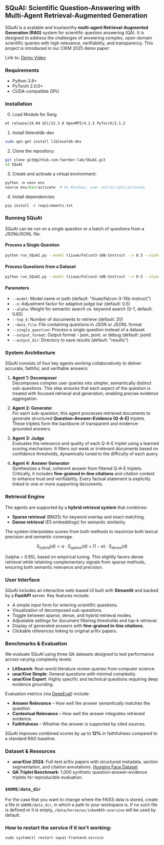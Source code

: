 ## SQuAI: Scientific Question-Answering with Multi-Agent Retrieval-Augmented Generation

SQuAI is a scalable and trustworthy **multi-agent Retrieval-Augmented Generation (RAG)** system for scientific question answering (QA). It is designed to address the challenges of answering complex, open-domain scientific queries with high relevance, verifiability, and transparency. This project is introduced in our CIKM 2025 demo paper:  

Link to: [Demo Video](https://www.youtube.com/watch?v=aGDrtsiZDQA&feature=youtu.be)

### Requirements
- Python 3.8+
- PyTorch 2.0.0+
- CUDA-compatible GPU 

### Installation

0. Load Module for Swig

```bash
ml release/24.04 GCC/12.3.0 OpenMPI/4.1.5 PyTorch/2.1.2
```

1. Install libleveldb-dev

```bash
sudo apt-get install libleveldb-dev
```

2. Clone the repository:
```bash
git clone git@github.com:faerber-lab/SQuAI.git
cd SQuAI
```

3. Create and activate a virtual environment:
```python
python -m venv env
source env/bin/activate  # On Windows, use: env\Scripts\activate
```

4. Install dependencies:
```python
pip install -r requirements.txt
```

### Running SQuAI
SQuAI can be run on a single question or a batch of questions from a JSON/JSONL file.
#### Process a Single Question
```bash
python run_SQuAI.py --model tiiuae/Falcon3-10B-Instruct --n 0.5 --alpha 0.65 --top_k 20 --single_question "Your question here?"
```
#### Process Questions from a Dataset
```bash
python run_SQuAI.py --model tiiuae/Falcon3-10B-Instruct --n 0.5 --alpha 0.65 --top_k 20 --data_file your_questions.jsonl --output_format jsonl
```
#### Parameters
- `--model`: Model name or path (default: "tiiuae/falcon-3-10b-instruct")
- `--n`: Adjustment factor for adaptive judge bar (default: 0.5)
- `--alpha`: Weight for semantic search vs. keyword search (0-1, default: 0.65)
- `--top_k`: Number of documents to retrieve (default: 20)
- `--data_file`: File containing questions in JSON or JSONL format
- `--single_question`: Process a single question instead of a dataset
- `--output_format`: Output format - json, jsonl, or debug (default: jsonl)
- `--output_dir`: Directory to save results (default: "results")

### System Architecture

SQuAI consists of four key agents working collaboratively to deliver accurate, faithful, and verifiable answers:

1. **Agent 1: Decomposer**  
   Decomposes complex user queries into simpler, semantically distinct sub-questions. This step ensures that each aspect of the question is treated with focused retrieval and generation, enabling precise evidence aggregation.

2. **Agent 2: Generator**  
   For each sub-question, this agent processes retrieved documents to generate structured **Question–Answer–Evidence (Q-A-E)** triplets. These triplets form the backbone of transparent and evidence-grounded answers.

3. **Agent 3: Judge**  
   Evaluates the relevance and quality of each Q-A-E triplet using a learned scoring mechanism. It filters out weak or irrelevant documents based on confidence thresholds, dynamically tuned to the difficulty of each query.

4. **Agent 4: Answer Generator**  
   Synthesizes a final, coherent answer from filtered Q-A-E triplets. Critically, it includes **fine-grained in-line citations** and citation context to enhance trust and verifiability. Every factual statement is explicitly linked to one or more supporting documents.

###  Retrieval Engine

The agents are supported by a **hybrid retrieval system** that combines:
- **Sparse retrieval** (BM25) for keyword overlap and exact matching.
- **Dense retrieval** (E5 embeddings) for semantic similarity.

The system interpolates scores from both methods to maximize both lexical precision and semantic coverage.

```math
S_{hybrid}(d) = \alpha \cdot S_{sparse}(d) + (1 - \alpha) \cdot S_{dense}(d)
```
\(\alpha = 0.65\), based on empirical tuning. This slightly favors dense retrieval while retaining complementary signals from sparse methods, ensuring both semantic relevance and precision.

### User Interface

SQuAI includes an interactive web-based UI built with **Streamlit** and backed by a **FastAPI** server. Key features include:

- A simple input form for entering scientific questions.
- Visualization of decomposed sub-questions.
- Toggle between sparse, dense, and hybrid retrieval modes.
- Adjustable settings for document filtering thresholds and top-k retrieval.
- Display of generated answers with **fine-grained in-line citations**.
- Clickable references linking to original arXiv papers.


### Benchmarks & Evaluation

We evaluate SQuAI using three QA datasets designed to test performance across varying complexity levels:

- **LitSearch**: Real-world literature review queries from computer science.
- **unarXive Simple**: General questions with minimal complexity.
- **unarXive Expert**: Highly specific and technical questions requiring deep evidence grounding.

Evaluation metrics (via [DeepEval](https://deepeval.com)) include:

- **Answer Relevance** – How well the answer semantically matches the question.
- **Contextual Relevance** – How well the answer integrates retrieved evidence.
- **Faithfulness** – Whether the answer is supported by cited sources.

SQuAI improves combined scores by up to **12%** in faithfulness compared to a standard RAG baseline.

### Dataset & Resources

- **unarXive 2024**: Full-text arXiv papers with structured metadata, section segmentation, and citation annotations. [Hugging Face Dataset](https://huggingface.co/datasets/ines-besrour/unarxive_2024)
- **QA Triplet Benchmark**: 1,000 synthetic question–answer–evidence triplets for reproducible evaluation.


### `$HOME/data_dir`

For the case that you want to change where the FAISS data is stored, create a file in `$HOME/data_dir`, in which a path to your workspace is. If no such file is defined or it is empty, `/data/horse/ws/inbe405h-unarxive` will be used by default.

### How to restart the service if it isn't working:

`sudo systemctl restart squai-frontend.service`
